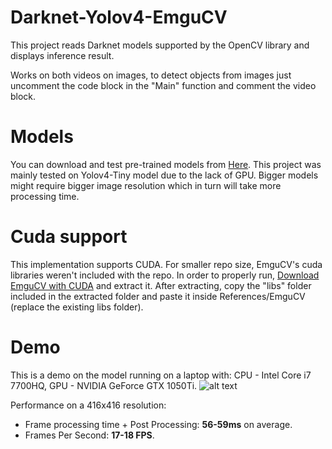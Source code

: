 # Darknet-Yolov4-EmguCV
This project reads Darknet models supported by the OpenCV library and displays inference result.

Works on both videos on images, to detect objects from images just uncomment the code block in the "Main" function and comment the video block.

# Models
You can download and test pre-trained models from [Here](https://hackmd.io/NFj2NrmqTcefjc2l94KjpQ).
This project was mainly tested on Yolov4-Tiny model due to the lack of GPU. Bigger models might require bigger image resolution which in turn will take more processing time.

# Cuda support
This implementation supports CUDA. For smaller repo size, EmguCV's cuda libraries weren't included with the repo. In order to properly run, [Download EmguCV with CUDA](https://sourceforge.net/projects/emgucv/files/emgucv/4.4.0/libemgucv-windesktop_x64-cuda-4.4.0.4099.zip.selfextract.exe/download) and extract it. After extracting, copy the "libs" folder included in the extracted folder and paste it inside References/EmguCV (replace the existing libs folder).

# Demo
This is a demo on the model running on a laptop with: CPU - Intel Core i7 7700HQ, GPU - NVIDIA GeForce GTX 1050Ti.
![alt text](demo.gif?raw=true)

Performance on a 416x416 resolution:
* Frame processing time + Post Processing: <b>56-59ms</b> on average.
* Frames Per Second: <b>17-18 FPS</b>.
